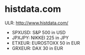 # histdata.com

ULR: http://www.histdata.com/

- SPXUSD: S&P 500 in USD
- JPXJPY: NIKKEI 225 in JPY
- ETXEUR: EUROSTOXX 50 in EUR
- GRXEUR: DAX 30 in EUR
